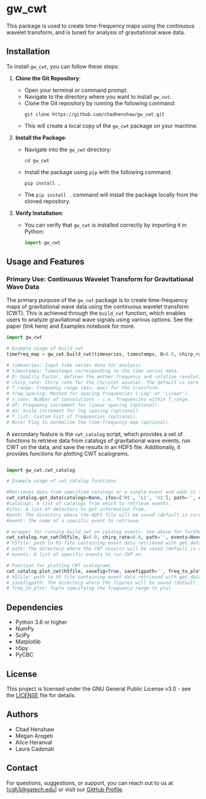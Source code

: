 # gw_cwt
This package is used to create time-frequency maps using the continuous wavelet transform, and is tuned for analysis of gravitational wave data.

## Installation

To install `gw_cwt`, you can follow these steps:

1. **Clone the Git Repository**:
   - Open your terminal or command prompt.
   - Navigate to the directory where you want to install `gw_cwt`.
   - Clone the Git repository by running the following command:
     ```
     git clone https://github.com/chadhenshaw/gw_cwt.git
     ```
   - This will create a local copy of the `gw_cwt` package on your machine.

2. **Install the Package**:
   - Navigate into the `gw_cwt` directory:
     ```
     cd gw_cwt
     ```
   - Install the package using `pip` with the following command:
     ```
     pip install .
     ```
   - The `pip install .` command will install the package locally from the cloned repository.

3. **Verify Installation**:
   - You can verify that `gw_cwt` is installed correctly by importing it in Python:
     ```python
     import gw_cwt
     ```
     
## Usage and Features

### Primary Use: Continuous Wavelet Transform for Gravitational Wave Data

The primary purpose of the `gw_cwt` package is to create time-frequency maps of gravitational wave data using the continuous wavelet transform (CWT). This is achieved through the `build_cwt` function, which enables users to analyze gravitational wave signals using various options. See the paper (link here) and Examples notebook for more.

```python
import gw_cwt

# Example usage of build_cwt
timefreq_map = gw_cwt.build_cwt(timeseries, timestamps, Q=8.0, chirp_rate=0.0, f_range=(10.0, 500.0), freq_spacing='Log', n_conv=400, df=None, da=None, f_list=None, Norm=True)

# timeseries: Input time series data for analysis.
# timestamps: Timestamps corresponding to the time series data.
# Q: Quality factor, defines the mother frequency and relative resolution.
# chirp_rate: Chirp rate for the Chirplet wavelet. The default is zero (Morlet-Gabor wavelet).
# f_range: Frequency range (min, max) for the transform.
# freq_spacing: Method for spacing frequencies ('Log' or 'Linear').
# n_conv: Number of convolutions - i.e. frequencies within f_range.
# df: Frequency increment for linear spacing (optional).
# da: Scale increment for log spacing (optional).
# f_list: Custom list of frequencies (optional).
# Norm: Flag to normalize the time-frequency map (optional).

```

A secondary feature is the `cwt_catalog` script, which provides a set of functions to retrieve data from catalogs of gravitational wave events, run CWT on the data, and save the results in an HDF5 file. Additionally, it provides functions for plotting CWT scalograms.

```python

import gw_cwt.cwt_catalog

# Example usage of cwt_catalog functions

#Retrieves data from specified catalogs or a single event and adds it to an HDF5 file named cwt_data.
cwt_catalog.get_data(catalogs=None, ifos=['H1', 'L1', 'V1'], path='', event=None)
#catalogs: A list of catalogs from which to retrieve events.
#ifos: A list of detectors to get information from.
#path: The directory where the HDF5 file will be saved (default is current working directory).
#event: The name of a specific event to retrieve.

# wrapper for running build_cwt on catalog events. See above for further option details.
cwt_catalog.run_cwt(h5file, Q=6.0, chirp_rate=0.0, path='', events=None, f_range=(10.0, 500.0), freq_spacing='Log', n_conv=400, df=None, da=None, f_list=None, Norm=True)
# h5file: path to h5 file containing event data retrieved with get_data.
# path: The directory where the CWT results will be saved (default is current working directory).
# events: A list of specific events to run CWT on.

# Function for plotting CWT scalograms. 
cwt_catalog.plot_cwt(h5file, savefig=True, savefigpath='', freq_to_plot=(10, 300))
# h5file: path to h5 file containing event data retrieved with get_data and evaluated with run_cwt.
# savefigpath: The directory where the figures will be saved (default is current working directory).
# freq_to_plot: Tuple specifying the frequency range to plot.

```


## Dependencies

- Python 3.6 or higher
- NumPy
- SciPy
- Matplotlib
- h5py
- PyCBC

## License

This project is licensed under the GNU General Public License v3.0 - see the [LICENSE](LICENSE) file for details.

## Authors

- Chad Henshaw
- Megan Arogeti
- Alice Heranval
- Laura Cadonati

## Contact

For questions, suggestions, or support, you can reach out to us at [cgh3@gatech.edu] or visit our [GitHub Profile](https://github.com/chadhenshaw).
